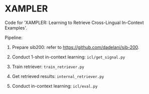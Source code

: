 # XAMPLER

Code for 'XAMPLER: Learning to Retrieve Cross-Lingual In-Context Examples'.

Pipeline:

1. Prepare sib200: refer to https://github.com/dadelani/sib-200.

2. Conduct 1-shot in-context learning: `icl/get_signal.py`

3. Train retriever: `train_retriever.py`

4. Get retrieved results: `internal_retriever.py`

5. Conduct in-context learning: `icl/eval.py`

